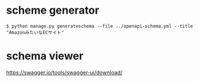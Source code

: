 
# scheme generator 
```
$ python manage.py generateschema --file ../openapi-schema.yml --title "AmazonみたいなECサイト"
```
# schema viewer 
https://swagger.io/tools/swagger-ui/download/
